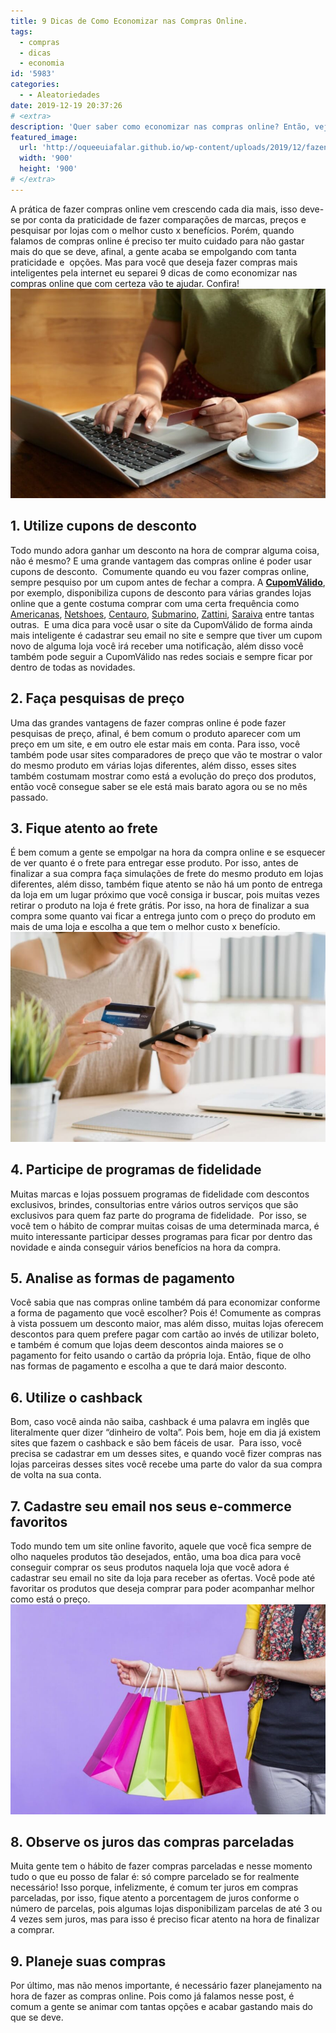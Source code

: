 ```yaml
---
title: 9 Dicas de Como Economizar nas Compras Online.
tags:
  - compras
  - dicas
  - economia
id: '5983'
categories:
  - - Aleatoriedades
date: 2019-12-19 20:37:26
# <extra>
description: 'Quer saber como economizar nas compras online? Então, veja esse post com 9 dicas de como economizar nas compras online e faça compras inteligentes.'
featured_image: 
  url: 'http://oqueeuiafalar.github.io/wp-content/uploads/2019/12/fazendo-compras-online.jpg'
  width: '900'
  height: '900'
# </extra>
---
```


A prática de fazer compras online vem crescendo cada dia mais, isso deve-se por conta da praticidade de fazer comparações de marcas, preços e pesquisar por lojas com o melhor custo x benefícios. Porém, quando falamos de compras online é preciso ter muito cuidado para não gastar mais do que se deve, afinal, a gente acaba se empolgando com tanta praticidade e  opções. Mas para você que deseja fazer compras mais inteligentes pela internet eu separei 9 dicas de como economizar nas compras online que com certeza vão te ajudar. Confira! ![como fazer compras online](/wp-content/uploads/2019/12/como-fazer-compras-online.jpg "como fazer compras online")

## 1\. Utilize cupons de desconto

Todo mundo adora ganhar um desconto na hora de comprar alguma coisa, não é mesmo? E uma grande vantagem das compras online é poder usar cupons de desconto.  Comumente quando eu vou fazer compras online, sempre pesquiso por um cupom antes de fechar a compra. A **[CupomVálido](https://www.cupomvalido.com.br)**, por exemplo, disponibiliza cupons de desconto para várias grandes lojas online que a gente costuma comprar com uma certa frequência como [Americanas](https://www.cupomvalido.com.br/desconto/americanas/), [Netshoes](https://www.cupomvalido.com.br/desconto/netshoes/), [Centauro](https://www.cupomvalido.com.br/desconto/centauro/), [Submarino](https://www.cupomvalido.com.br/desconto/submarino/), [Zattini](https://www.cupomvalido.com.br/desconto/zattini/), [Saraiva](https://www.cupomvalido.com.br/desconto/saraiva/) entre tantas outras.  E uma dica para você usar o site da CupomVálido de forma ainda mais inteligente é cadastrar seu email no site e sempre que tiver um cupom novo de alguma loja você irá receber uma notificação, além disso você também pode seguir a CupomVálido nas redes sociais e sempre ficar por dentro de todas as novidades.

## 2\. Faça pesquisas de preço

Uma das grandes vantagens de fazer compras online é pode fazer pesquisas de preço, afinal, é bem comum o produto aparecer com um preço em um site, e em outro ele estar mais em conta. Para isso, você também pode usar sites comparadores de preço que vão te mostrar o valor do mesmo produto em várias lojas diferentes, além disso, esses sites também costumam mostrar como está a evolução do preço dos produtos, então você consegue saber se ele está mais barato agora ou se no mês passado.

## 3\. Fique atento ao frete

É bem comum a gente se empolgar na hora da compra online e se esquecer de ver quanto é o frete para entregar esse produto. Por isso, antes de finalizar a sua compra faça simulações de frete do mesmo produto em lojas diferentes, além disso, também fique atento se não há um ponto de entrega da loja em um lugar próximo que você consiga ir buscar, pois muitas vezes retirar o produto na loja é frete grátis. Por isso, na hora de finalizar a sua compra some quanto vai ficar a entrega junto com o preço do produto em mais de uma loja e escolha a que tem o melhor custo x benefício.  ![fazendo compras online](/wp-content/uploads/2019/12/fazendo-compras-online.jpg "fazendo compras online")

## 4\. Participe de programas de fidelidade

Muitas marcas e lojas possuem programas de fidelidade com descontos exclusivos, brindes, consultorias entre vários outros serviços que são exclusivos para quem faz parte do programa de fidelidade.  Por isso, se você tem o hábito de comprar muitas coisas de uma determinada marca, é muito interessante participar desses programas para ficar por dentro das novidade e ainda conseguir vários benefícios na hora da compra.

## 5\. Analise as formas de pagamento

Você sabia que nas compras online também dá para economizar conforme a forma de pagamento que você escolher? Pois é! Comumente as compras à vista possuem um desconto maior, mas além disso, muitas lojas oferecem descontos para quem prefere pagar com cartão ao invés de utilizar boleto, e também é comum que lojas deem descontos ainda maiores se o pagamento for feito usando o cartão da própria loja. Então, fique de olho nas formas de pagamento e escolha a que te dará maior desconto. 

## 6\. Utilize o cashback

Bom, caso você ainda não saiba, cashback é uma palavra em inglês que literalmente quer dizer “dinheiro de volta”. Pois bem, hoje em dia já existem sites que fazem o cashback e são bem fáceis de usar.  Para isso, você precisa se cadastrar em um desses sites, e quando você fizer compras nas lojas parceiras desses sites você recebe uma parte do valor da sua compra de volta na sua conta.

## 7\. Cadastre seu email nos seus e-commerce favoritos

Todo mundo tem um site online favorito, aquele que você fica sempre de olho naqueles produtos tão desejados, então, uma boa dica para você conseguir comprar os seus produtos naquela loja que você adora é cadastrar seu email no site da loja para receber as ofertas. Você pode até favoritar os produtos que deseja comprar para poder acompanhar melhor como está o preço. ![fazendo compras](/wp-content/uploads/2019/12/fazendo-compras.jpg "fazendo compras")

## 8\. Observe os juros das compras parceladas

Muita gente tem o hábito de fazer compras parceladas e nesse momento tudo o que eu posso de falar é: só compre parcelado se for realmente necessário! Isso porque, infelizmente, é comum ter juros em compras parceladas, por isso, fique atento a porcentagem de juros conforme o número de parcelas, pois algumas lojas disponibilizam parcelas de até 3 ou 4 vezes sem juros, mas para isso é preciso ficar atento na hora de finalizar a comprar.

## 9\. Planeje suas compras

Por último, mas não menos importante, é necessário fazer planejamento na hora de fazer as compras online. Pois como já falamos nesse post, é comum a gente se animar com tantas opções e acabar gastando mais do que se deve.
